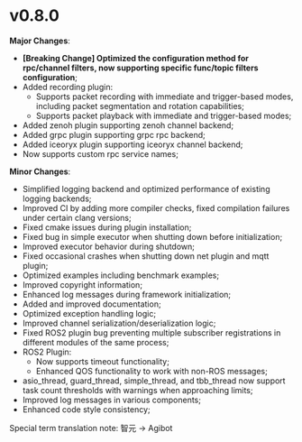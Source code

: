 

# v0.8.0

**Major Changes**:
- **[Breaking Change] Optimized the configuration method for rpc/channel filters, now supporting specific func/topic filters configuration**;
- Added recording plugin:
  - Supports packet recording with immediate and trigger-based modes, including packet segmentation and rotation capabilities;
  - Supports packet playback with immediate and trigger-based modes;
- Added zenoh plugin supporting zenoh channel backend;
- Added grpc plugin supporting grpc rpc backend;
- Added iceoryx plugin supporting iceoryx channel backend;
- Now supports custom rpc service names;


**Minor Changes**:
- Simplified logging backend and optimized performance of existing logging backends;
- Improved CI by adding more compiler checks, fixed compilation failures under certain clang versions;
- Fixed cmake issues during plugin installation;
- Fixed bug in simple executor when shutting down before initialization;
- Improved executor behavior during shutdown;
- Fixed occasional crashes when shutting down net plugin and mqtt plugin;
- Optimized examples including benchmark examples;
- Improved copyright information;
- Enhanced log messages during framework initialization;
- Added and improved documentation;
- Optimized exception handling logic;
- Improved channel serialization/deserialization logic;
- Fixed ROS2 plugin bug preventing multiple subscriber registrations in different modules of the same process;
- ROS2 Plugin:
  - Now supports timeout functionality;
  - Enhanced QOS functionality to work with non-ROS messages;
- asio_thread, guard_thread, simple_thread, and tbb_thread now support task count thresholds with warnings when approaching limits;
- Improved log messages in various components;
- Enhanced code style consistency;

Special term translation note: 智元 -> Agibot
